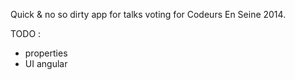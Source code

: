 Quick & no so dirty app for talks voting for Codeurs En Seine 2014.

TODO :
  - properties
  - UI angular